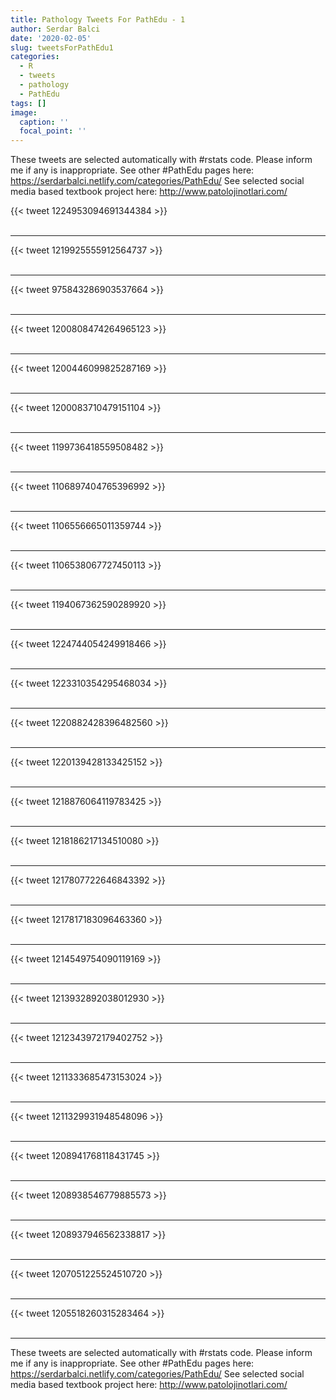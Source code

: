 ```yaml
---
title: Pathology Tweets For PathEdu - 1
author: Serdar Balci
date: '2020-02-05'
slug: tweetsForPathEdu1
categories:
  - R
  - tweets
  - pathology
  - PathEdu
tags: []
image:
  caption: ''
  focal_point: ''
---
```



These tweets are selected automatically with #rstats code. Please inform me if any is inappropriate.
See other #PathEdu pages here: https://serdarbalci.netlify.com/categories/PathEdu/ 
See selected social media based textbook project here: http://www.patolojinotlari.com/

{{< tweet 1224953094691344384 >}}
<br>
<br>
<hr>
{{< tweet 1219925555912564737 >}}
<br>
<br>
<hr>
{{< tweet 975843286903537664 >}}
<br>
<br>
<hr>
{{< tweet 1200808474264965123 >}}
<br>
<br>
<hr>
{{< tweet 1200446099825287169 >}}
<br>
<br>
<hr>
{{< tweet 1200083710479151104 >}}
<br>
<br>
<hr>
{{< tweet 1199736418559508482 >}}
<br>
<br>
<hr>
{{< tweet 1106897404765396992 >}}
<br>
<br>
<hr>
{{< tweet 1106556665011359744 >}}
<br>
<br>
<hr>
{{< tweet 1106538067727450113 >}}
<br>
<br>
<hr>
{{< tweet 1194067362590289920 >}}
<br>
<br>
<hr>
{{< tweet 1224744054249918466 >}}
<br>
<br>
<hr>
{{< tweet 1223310354295468034 >}}
<br>
<br>
<hr>
{{< tweet 1220882428396482560 >}}
<br>
<br>
<hr>
{{< tweet 1220139428133425152 >}}
<br>
<br>
<hr>
{{< tweet 1218876064119783425 >}}
<br>
<br>
<hr>
{{< tweet 1218186217134510080 >}}
<br>
<br>
<hr>
{{< tweet 1217807722646843392 >}}
<br>
<br>
<hr>
{{< tweet 1217817183096463360 >}}
<br>
<br>
<hr>
{{< tweet 1214549754090119169 >}}
<br>
<br>
<hr>
{{< tweet 1213932892038012930 >}}
<br>
<br>
<hr>
{{< tweet 1212343972179402752 >}}
<br>
<br>
<hr>
{{< tweet 1211333685473153024 >}}
<br>
<br>
<hr>
{{< tweet 1211329931948548096 >}}
<br>
<br>
<hr>
{{< tweet 1208941768118431745 >}}
<br>
<br>
<hr>
{{< tweet 1208938546779885573 >}}
<br>
<br>
<hr>
{{< tweet 1208937946562338817 >}}
<br>
<br>
<hr>
{{< tweet 1207051225524510720 >}}
<br>
<br>
<hr>
{{< tweet 1205518260315283464 >}}
<br>
<br>
<hr>


These tweets are selected automatically with #rstats code. Please inform me if any is inappropriate.
See other #PathEdu pages here: https://serdarbalci.netlify.com/categories/PathEdu/ 
See selected social media based textbook project here: http://www.patolojinotlari.com/
